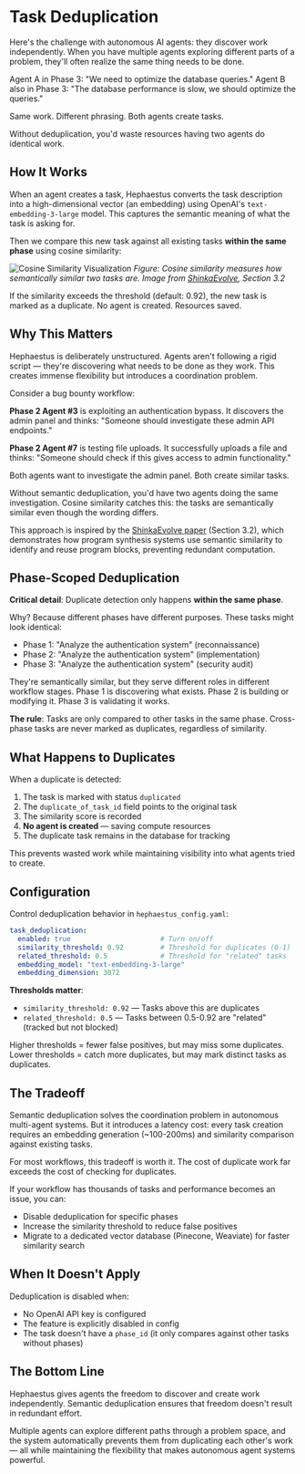 # Task Deduplication

Here's the challenge with autonomous AI agents: they discover work independently. When you have multiple agents exploring different parts of a problem, they'll often realize the same thing needs to be done.

Agent A in Phase 3: "We need to optimize the database queries."
Agent B also in Phase 3: "The database performance is slow, we should optimize the queries."

Same work. Different phrasing. Both agents create tasks.

Without deduplication, you'd waste resources having two agents do identical work.

## How It Works

When an agent creates a task, Hephaestus converts the task description into a high-dimensional vector (an embedding) using OpenAI's `text-embedding-3-large` model. This captures the semantic meaning of what the task is asking for.

Then we compare this new task against all existing tasks **within the same phase** using cosine similarity:

![Cosine Similarity Visualization](/img/cosine_similarity.png)
*Figure: Cosine similarity measures how semantically similar two tasks are. Image from [ShinkaEvolve](https://arxiv.org/pdf/2509.19349), Section 3.2*

If the similarity exceeds the threshold (default: 0.92), the new task is marked as a duplicate. No agent is created. Resources saved.

## Why This Matters

Hephaestus is deliberately unstructured. Agents aren't following a rigid script — they're discovering what needs to be done as they work. This creates immense flexibility but introduces a coordination problem.

Consider a bug bounty workflow:

**Phase 2 Agent #3** is exploiting an authentication bypass. It discovers the admin panel and thinks: "Someone should investigate these admin API endpoints."

**Phase 2 Agent #7** is testing file uploads. It successfully uploads a file and thinks: "Someone should check if this gives access to admin functionality."

Both agents want to investigate the admin panel. Both create similar tasks.

Without semantic deduplication, you'd have two agents doing the same investigation. Cosine similarity catches this: the tasks are semantically similar even though the wording differs.

This approach is inspired by the [ShinkaEvolve paper](https://arxiv.org/pdf/2509.19349) (Section 3.2), which demonstrates how program synthesis systems use semantic similarity to identify and reuse program blocks, preventing redundant computation.

## Phase-Scoped Deduplication

**Critical detail**: Duplicate detection only happens **within the same phase**.

Why? Because different phases have different purposes. These tasks might look identical:

- Phase 1: "Analyze the authentication system" (reconnaissance)
- Phase 2: "Analyze the authentication system" (implementation)
- Phase 3: "Analyze the authentication system" (security audit)

They're semantically similar, but they serve different roles in different workflow stages. Phase 1 is discovering what exists. Phase 2 is building or modifying it. Phase 3 is validating it works.

**The rule**: Tasks are only compared to other tasks in the same phase. Cross-phase tasks are never marked as duplicates, regardless of similarity.

## What Happens to Duplicates

When a duplicate is detected:
1. The task is marked with status `duplicated`
2. The `duplicate_of_task_id` field points to the original task
3. The similarity score is recorded
4. **No agent is created** — saving compute resources
5. The duplicate task remains in the database for tracking

This prevents wasted work while maintaining visibility into what agents tried to create.

## Configuration

Control deduplication behavior in `hephaestus_config.yaml`:

```yaml
task_deduplication:
  enabled: true                      # Turn on/off
  similarity_threshold: 0.92         # Threshold for duplicates (0-1)
  related_threshold: 0.5             # Threshold for "related" tasks
  embedding_model: "text-embedding-3-large"
  embedding_dimension: 3072
```

**Thresholds matter**:
- `similarity_threshold: 0.92` — Tasks above this are duplicates
- `related_threshold: 0.5` — Tasks between 0.5-0.92 are "related" (tracked but not blocked)

Higher thresholds = fewer false positives, but may miss some duplicates.
Lower thresholds = catch more duplicates, but may mark distinct tasks as duplicates.

## The Tradeoff

Semantic deduplication solves the coordination problem in autonomous multi-agent systems. But it introduces a latency cost: every task creation requires an embedding generation (~100-200ms) and similarity comparison against existing tasks.

For most workflows, this tradeoff is worth it. The cost of duplicate work far exceeds the cost of checking for duplicates.

If your workflow has thousands of tasks and performance becomes an issue, you can:
- Disable deduplication for specific phases
- Increase the similarity threshold to reduce false positives
- Migrate to a dedicated vector database (Pinecone, Weaviate) for faster similarity search

## When It Doesn't Apply

Deduplication is disabled when:
- No OpenAI API key is configured
- The feature is explicitly disabled in config
- The task doesn't have a `phase_id` (it only compares against other tasks without phases)

## The Bottom Line

Hephaestus gives agents the freedom to discover and create work independently. Semantic deduplication ensures that freedom doesn't result in redundant effort.

Multiple agents can explore different paths through a problem space, and the system automatically prevents them from duplicating each other's work — all while maintaining the flexibility that makes autonomous agent systems powerful.
